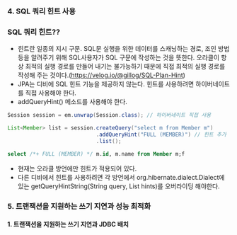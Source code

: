 ### 4. SQL 쿼리 힌트 사용
### SQL 쿼리 힌트??
* 힌트란 일종의 지시 구문. SQL문 실행을 위한 데이터를 스캐닝하는 경로, 조인 방법 등을 알려주기 위해 SQL사용자가 SQL 구문에 작성하는 것을 뜻한다.
오라클이 항상 최적의 실행 경로를 만들어 내기는 불가능하기 때문에 직접 최적의 실행 경로를 작성해 주는 것이다.(https://velog.io/@gillog/SQL-Plan-Hint)
* JPA는 디비에 SQL 힌트 기능을 제공하지 않는다. 힌트를 사용하려면 하이버네이트를 직접 사용해야 한다. 
* addQueryHint() 메소드를 사용해야 한다.
```java
Session session = em.unwrap(Session.class); // 하이버네이트 직접 사용

List<Member> list = session.createQuery("select m from Member m")
                            .addQueryHint("FULL (MEMBER)") // 힌트 추가
                            .list();
```
```sql
select /*+ FULL (MEMBER) */ m.id, m.name from Member m;f
```
* 현재는 오라클 방언에만 힌트가 적용되어 있다.
* 다른 디비에서 힌트를 사용하려면 각 방언에서 org.hibernate.dialect.Dialect에 있는 getQueryHintString(String query, List<String> hints)를 오버라이딩 해야한다.
  
### 5. 트랜잭션을 지원하는 쓰기 지연과 성능 최적화
#### 1. 트랜잭션을 지원하는 쓰기 지연과 JDBC 배치
  
